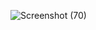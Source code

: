 ![Screenshot (70)](https://github.com/user-attachments/assets/1d272658-a4c3-4b0f-94d9-0728286f5c0a)
 
